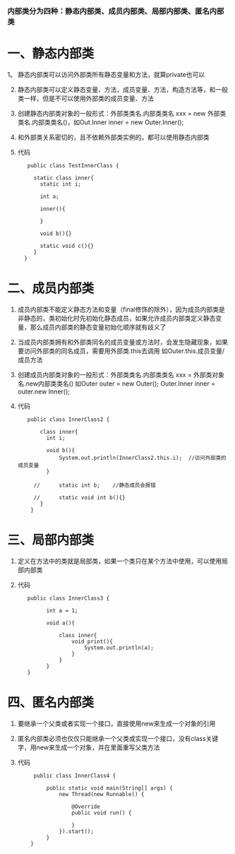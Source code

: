 ### 内部类分为四种：静态内部类、成员内部类、局部内部类、匿名内部类

# 一、静态内部类
1。 静态内部类可以访问外部类所有静态变量和方法，就算private也可以

2. 静态内部类可以定义静态变量、方法，成员变量、方法，构造方法等，和一般类一样，但是不可以使用外部类的成员变量、方法

3. 创建静态内部类对象的一般形式：外部类类名.内部类类名 xxx = new 外部类类名.内部类类名()，如Out.Inner inner = new Outer.Inner();

4. 和外部类关系密切的，且不依赖外部类实例的，都可以使用静态内部类

5. 代码
   ```
      public class TestInnerClass {

        static class inner{
          static int i;

          int a;

          inner(){

          }

          void b(){}

          static void c(){}
        }
     }
   ```
   
# 二、成员内部类
1. 成员内部类不能定义静态方法和变量（final修饰的除外），因为成员内部类是非静态的，类初始化时先初始化静态成员，如果允许成员内部类定义静态变量，那么成员内部类的静态变量初始化顺序就有歧义了

2. 当成员内部类拥有和外部类同名的成员变量或方法时，会发生隐藏现象，如果要访问外部类的同名成员，需要用外部类.this去调用
   如Outer.this.成员变量/成员方法

3. 创建成员内部类对象的一般形式：外部类类名.内部类类名 xxx = 外部类对象名.new内部类类名()
   如Outer outer = new Outer(); Outer.Inner inner = outer.new Inner();
   
4. 代码
   ```
      public class InnerClass2 {
	
          class inner{
            int i;

            void b(){
	    		System.out.println(InnerClass2.this.i);  //访问外部类的成员变量
	    	}

        //		static int b;    //静态成员会报错

        //		static void int b(){}
          }
       }
   ```

# 三、局部内部类
1. 定义在方法中的类就是局部类，如果一个类只在某个方法中使用，可以使用局部内部类

2. 代码
   ```
      public class InnerClass3 {
	 
			int a = 1;

			void a(){

				class inner{
					void print(){
						System.out.println(a);
					}
				}
			}
	  }
   ```
	 
# 四、匿名内部类
1. 要继承一个父类或者实现一个接口，直接使用new来生成一个对象的引用

2. 匿名内部类必须也仅仅只能继承一个父类或实现一个接口，没有class关键字，用new来生成一个对象，并在里面重写父类方法

3. 代码
   ```
	    public class InnerClass4 {

			public static void main(String[] args) {
				new Thread(new Runnable() {

					@Override
					public void run() {

					}
				}).start();
			}
	   }
	 ```

